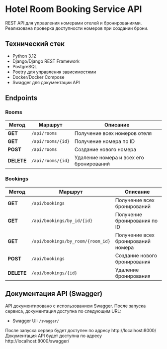 # Hotel Room Booking Service API

REST API для управления номерами отелей и бронированиями. Реализована проверка доступности номеров при создании брони.

## Технический стек

- Python 3.12
- Django/Django REST Framework
- PostgreSQL
- Poetry для управления зависимостями
- Docker/Docker Compose
- Swagger для документации API

## Endpoints
### Rooms
| Метод | Маршрут | Описание |
| ------ | ----- | ----------- |
| **GET** | `/api/rooms` | Получение всех номеров отеля |
| **GET** | `/api/rooms/{id}` | Получение номера по ID |
| **POST** | `/api/rooms` | Создание нового номера |
| **DELETE** | `/api/rooms/{id}` | Удаление номера и всех его бронирований |

### Bookings
| Метод | Маршрут                           | Описание |
| ------ |-----------------------------------| ----------- |
| **GET** | `/api/bookings`                   | Получение всех бронирований |
| **GET** | `/api/bookings/by_id/{id}`        | Получение бронирования по ID |
| **GET** | `/api/bookings/by_room/{room_id}` | Получение всех бронирований номера |
| **POST** | `/api/bookings`                   | Создание нового бронирования |
| **DELETE** | `/api/bookings/{id}`              | Удаление бронирования |

## Документация API (Swagger)

API документировано с использованием Swagger. После запуска сервиса, документация доступна по следующим URL:

- Swagger UI: `/swagger/`

После запуска сервер будет доступен по адресу http://localhost:8000/
Документация API будет доступна по адресу http://localhost:8000/swagger/